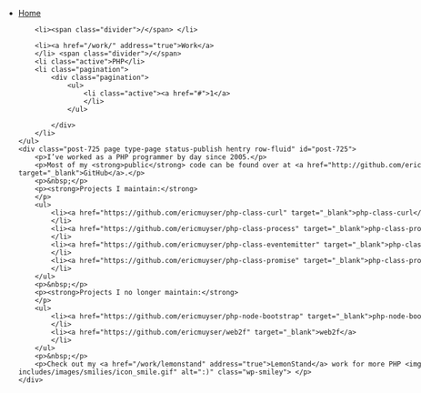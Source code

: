 <div class="jspPane" style="padding: 0px; top: 0px; width: 881px;">
    <ul class="breadcrumb">
        <li><a href="/" address="true">Home</a>
        </li>

        <li><span class="divider">/</span> </li>

        <li><a href="/work/" address="true">Work</a>
        </li> <span class="divider">/</span>
        <li class="active">PHP</li>
        <li class="pagination">
            <div class="pagination">
                <ul>
                    <li class="active"><a href="#">1</a>
                    </li>
                </ul>

            </div>
        </li>
    </ul>
    <div class="post-725 page type-page status-publish hentry row-fluid" id="post-725">
        <p>I’ve worked as a PHP programmer by day since 2005.</p>
        <p>Most of my <strong>public</strong> code can be found over at <a href="http://github.com/ericmuyser/" target="_blank">GitHub</a>.</p>
        <p>&nbsp;</p>
        <p><strong>Projects I maintain:</strong>
        </p>
        <ul>
            <li><a href="https://github.com/ericmuyser/php-class-curl" target="_blank">php-class-curl</a>
            </li>
            <li><a href="https://github.com/ericmuyser/php-class-process" target="_blank">php-class-process</a>
            </li>
            <li><a href="https://github.com/ericmuyser/php-class-eventemitter" target="_blank">php-class-eventemitter</a>
            </li>
            <li><a href="https://github.com/ericmuyser/php-class-promise" target="_blank">php-class-promise</a>
            </li>
        </ul>
        <p>&nbsp;</p>
        <p><strong>Projects I no longer maintain:</strong>
        </p>
        <ul>
            <li><a href="https://github.com/ericmuyser/php-node-bootstrap" target="_blank">php-node-bootstrap</a>
            </li>
            <li><a href="https://github.com/ericmuyser/web2f" target="_blank">web2f</a>
            </li>
        </ul>
        <p>&nbsp;</p>
        <p>Check out my <a href="/work/lemonstand" address="true">LemonStand</a> work for more PHP <img src="/wp-includes/images/smilies/icon_smile.gif" alt=":)" class="wp-smiley"> </p>
    </div>
</div>

